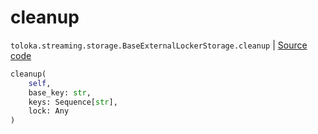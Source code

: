 # cleanup
`toloka.streaming.storage.BaseExternalLockerStorage.cleanup` | [Source code](https://github.com/Toloka/toloka-kit/blob/v1.2.1/src/streaming/storage.py#L53)

```python
cleanup(
    self,
    base_key: str,
    keys: Sequence[str],
    lock: Any
)
```

